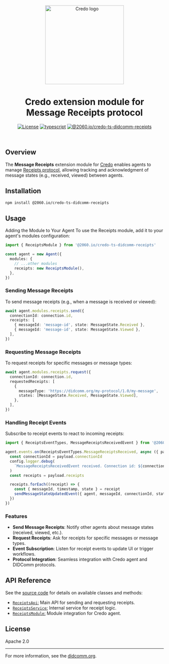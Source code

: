 <p align="center">
  <br />
  <img
    alt="Credo logo"
    src="https://github.com/openwallet-foundation/credo-ts/blob/c7886cb8377ceb8ee4efe8d264211e561a75072d/images/credo-logo.png"
    height="250px"
  />
</p>
<h1 align="center"><b>Credo extension module for Message Receipts protocol</b></h1>
<p align="center">
  <a
    href="https://raw.githubusercontent.com/openwallet-foundation/credo-ts-ext/main/LICENSE"
    ><img
      alt="License"
      src="https://img.shields.io/badge/License-Apache%202.0-blue.svg"
  /></a>
  <a href="https://www.typescriptlang.org/"
    ><img
      alt="typescript"
      src="https://img.shields.io/badge/%3C%2F%3E-TypeScript-%230074c1.svg"
  /></a>
    <a href="https://www.npmjs.com/package/credo-ts-didcomm-receipts"
    ><img
      alt="@2060.io/credo-ts-didcomm-receipts"
      src="https://img.shields.io/npm/v/@2060.io/credo-ts-didcomm-receipts"
  /></a>

</p>
<br />

## Overview

The **Message Receipts** extension module for [Credo](https://github.com/openwallet-foundation/credo-ts) enables agents to manage [Receipts protocol](https://didcomm.org/receipts/1.0/), allowing tracking and acknowledgment of message states (e.g., received, viewed) between agents.

## Installation

```bash
npm install @2060.io/credo-ts-didcomm-receipts
```

## Usage

Adding the Module to Your Agent
To use the Receipts module, add it to your agent's modules configuration:

```typescript
import { ReceiptsModule } from '@2060.io/credo-ts-didcomm-receipts'

const agent = new Agent({
  modules: {
    // ...other modules
    receipts: new ReceiptsModule(),
  },
})
```

### Sending Message Receipts

To send message receipts (e.g., when a message is received or viewed):

```typescript
await agent.modules.receipts.send({
  connectionId: connection.id,
  receipts: [
    { messageId: 'message-id', state: MessageState.Received },
    { messageId: 'message-id', state: MessageState.Viewed },
  ],
})
```

### Requesting Message Receipts

To request receipts for specific messages or message types:

```typescript
await agent.modules.receipts.request({
  connectionId: connection.id,
  requestedReceipts: [
    {
      messageType: 'https://didcomm.org/my-protocol/1.0/my-message',
      states: [MessageState.Received, MessageState.Viewed],
    },
  ],
})
```

### Handling Receipt Events

Subscribe to receipt events to react to incoming receipts:

```typescript
import { ReceiptsEventTypes, MessageReceiptsReceivedEvent } from '@2060.io/credo-ts-didcomm-receipts'

agent.events.on(ReceiptsEventTypes.MessageReceiptsReceived, async ({ payload }: MessageReceiptsReceivedEvent) => {
  const connectionId = payload.connectionId
  config.logger.debug(
    `MessageReceiptsReceivedEvent received. Connection id: ${connectionId}. Receipts: ${JSON.stringify(payload.receipts)}`,
  )
  const receipts = payload.receipts

  receipts.forEach((receipt) => {
    const { messageId, timestamp, state } = receipt
    sendMessageStateUpdatedEvent({ agent, messageId, connectionId, state, timestamp, config })
  })
})
```

### Features

- **Send Message Receipts**: Notify other agents about message states (received, viewed, etc.).
- **Request Receipts**: Ask for receipts for specific messages or message types.
- **Event Subscription**: Listen for receipt events to update UI or trigger workflows.
- **Protocol Integration**: Seamless integration with Credo agent and DIDComm protocols.

## API Reference

See the [source code](./src/) for details on available classes and methods:

- [`ReceiptsApi`:](./src/ReceiptsApi.ts) Main API for sending and requesting receipts.
- [`ReceiptsService`:](./src/services/ReceiptsService.ts) Internal service for receipt logic.
- [`ReceiptsModule`:](./src/ReceiptsModule.ts) Module integration for Credo agent.

## License

Apache 2.0

---

For more information, see the [didcomm.org](https://didcomm.org/receipts/1.0/).

